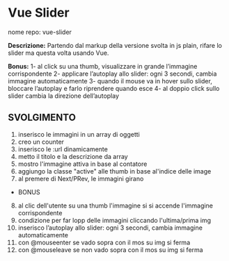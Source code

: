 Vue Slider
===
nome repo: vue-slider

**Descrizione:**
Partendo dal markup della versione svolta in js plain, rifare lo slider ma questa volta usando Vue.

**Bonus:**
1- al click su una thumb, visualizzare in grande l’immagine corrispondente
2- applicare l’autoplay allo slider: ogni 3 secondi, cambia immagine automaticamente
3- quando il mouse va in hover sullo slider, bloccare l’autoplay e farlo riprendere quando esce
4- al doppio click sullo slider cambia la direzione dell’autoplay

## SVOLGIMENTO
1. inserisco le immagini in un array di oggetti
2. creo un counter
3. inserisco le :url dinamicamente
4. metto il titolo e la descrizione  da array
5. mostro l'immagine attiva in base al contatore
6. aggiungo la classe "active" alle thumb in base al'indice delle image
7. al premere di Next/PRev, le immagini  girano 
- BONUS
8. al clic dell'utente su una thumb l'immagine si si accende l'immagine corrispondente
9. condizione per far lopp delle immagini cliccando l'ultima/prima img
10. inserisco l’autoplay allo slider: ogni 3 secondi, cambia immagine automaticamente
11. con @mouseenter se vado sopra con il mos su img si ferma
12. con @mouseleave se non vado sopra con il mos su img si ferma